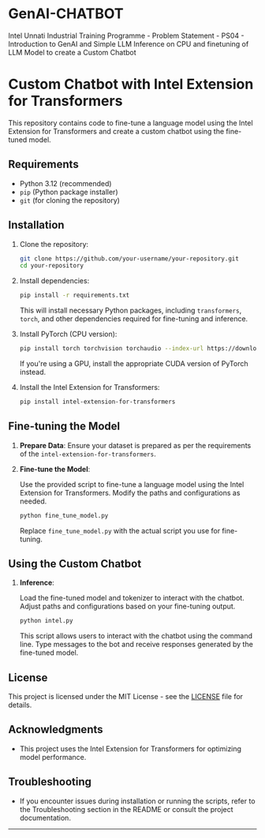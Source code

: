 # GenAI-CHATBOT
Intel Unnati Industrial Training Programme - Problem Statement - PS04 -  Introduction to GenAI and Simple LLM Inference on CPU and finetuning of LLM Model to create a Custom Chatbot



# Custom Chatbot with Intel Extension for Transformers

This repository contains code to fine-tune a language model using the Intel Extension for Transformers and create a custom chatbot using the fine-tuned model.

## Requirements

- Python 3.12 (recommended)
- `pip` (Python package installer)
- `git` (for cloning the repository)

## Installation

1. Clone the repository:

   ```bash
   git clone https://github.com/your-username/your-repository.git
   cd your-repository
   ```

2. Install dependencies:

   ```bash
   pip install -r requirements.txt
   ```

   This will install necessary Python packages, including `transformers`, `torch`, and other dependencies required for fine-tuning and inference.

3. Install PyTorch (CPU version):

   ```bash
   pip install torch torchvision torchaudio --index-url https://download.pytorch.org/whl/cpu
   ```

   If you're using a GPU, install the appropriate CUDA version of PyTorch instead.

4. Install the Intel Extension for Transformers:

   ```bash
   pip install intel-extension-for-transformers
   ```

## Fine-tuning the Model

1. **Prepare Data**: Ensure your dataset is prepared as per the requirements of the `intel-extension-for-transformers`.

2. **Fine-tune the Model**:

   Use the provided script to fine-tune a language model using the Intel Extension for Transformers. Modify the paths and configurations as needed.

   ```bash
   python fine_tune_model.py
   ```

   Replace `fine_tune_model.py` with the actual script you use for fine-tuning.

## Using the Custom Chatbot

1. **Inference**:

   Load the fine-tuned model and tokenizer to interact with the chatbot. Adjust paths and configurations based on your fine-tuning output.

   ```python
   python intel.py
   ```

   This script allows users to interact with the chatbot using the command line. Type messages to the bot and receive responses generated by the fine-tuned model.

## License

This project is licensed under the MIT License - see the [LICENSE](LICENSE) file for details.

## Acknowledgments

- This project uses the Intel Extension for Transformers for optimizing model performance.


## Troubleshooting

- If you encounter issues during installation or running the scripts, refer to the Troubleshooting section in the README or consult the project documentation.

---


